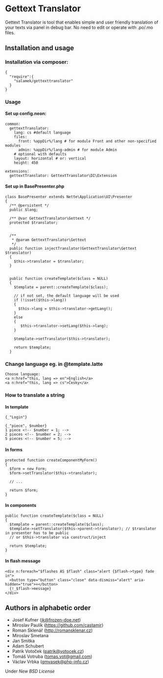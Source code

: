 # Gettext Translator

Gettext Translator is tool that enables simple and user friendly translation of your texts via panel in debug bar. No need to edit or operate with .po/.mo files.

## Installation and usage

### Installation via composer:

    {
      "require":{
        "salamek/gettexttranslator"
      }
    }

### Usage

#### Set up config.neon:

    common:
      gettextTranslator:
        lang: cs #default language
        files:
          front: %appDir%/lang # for module Front and other non-specified modules
          admin: %appDir%/lang-admin # for module Admin
        # optional with defaults
        layout: horizontal # or: vertical
        height: 450

    extensions:
      gettextTranslator: GettextTranslator\DI\Extension

#### Set up in BasePresenter.php

    class BasePresenter extends Nette\Application\UI\Presenter
    {
      /** @persistent */
      public $lang;

      /** @var GettextTranslator\Gettext */
      protected $translator;


      /**
       * @param GettextTranslator\Gettext
       */
      public function injectTranslator(GettextTranslator\Gettext $translator)
      {
        $this->translator = $translator;
      }


      public function createTemplate($class = NULL)
      {
        $template = parent::createTemplate($class);

        // if not set, the default language will be used
        if (!isset($this->lang)) 
        {
          $this->lang = $this->translator->getLang();
        } 
        else 
        {
           $this->translator->setLang($this->lang);
        }

        $template->setTranslator($this->translator);

        return $template;
      }
       

### Change language eg. in @template.latte

    Choose language:
    <a n:href="this, lang => en">English</a>
    <a n:href="this, lang => cs">Česky</a>

### How to translate a string

#### In template

    {_"Login"}

    {_"piece", $number}
    1 piece <!-- $number = 1; -->
    2 pieces <!-- $number = 2; -->
    5 pieces <!-- $number = 5; -->

#### In forms

    protected function createComponentMyForm()
    {
      $form = new Form;
      $form->setTranslator($this->translator);

      // ...

      return $form;
    }

#### In components

    public function createTemplate($class = NULL)
    {
      $template = parent::createTemplate($class);
      $template->setTranslator($this->parent->translator); // $translator in presenter has to be public
      // or $this->translator via construct/inject

      return $template;
    }

#### In flash message


    <div n:foreach="$flashes AS $flash" class="alert {$flash->type} fade in">
      <button type="button" class="close" data-dismiss="alert" aria-hidden="true">×</button>
      {!_$flash->message}
    </div>

## Authors in alphabetic order

- Josef Kufner (jk@frozen-doe.net)
- Miroslav Paulík (https://github.com/castamir)
- Roman Sklenář (http://romansklenar.cz)
- Miroslav Smetana
- Jan Smitka
- Adam Schubert
- Patrik Votoček (patrik@votocek.cz)
- Tomáš Votruba (tomas.vot@gmail.com)
- Václav Vrbka (gmvasek@php-info.cz)


Under *New BSD License*
